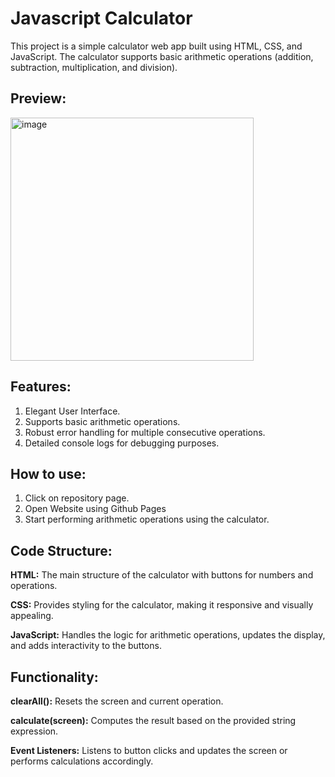 # Javascript Calculator
This project is a simple calculator web app built using HTML, CSS, and JavaScript. The calculator supports basic arithmetic operations (addition, subtraction, multiplication, and division).

## Preview:
<img width="389" alt="image" src="https://github.com/fmachta/js_calculator/assets/91919641/d3cabe22-2615-4274-8bdd-7afde79efeda">



## Features:
1. Elegant User Interface.
2. Supports basic arithmetic operations.
3. Robust error handling for multiple consecutive operations.
4. Detailed console logs for debugging purposes.


## How to use:
1. Click on repository page.
2. Open Website using Github Pages
3. Start performing arithmetic operations using the calculator.

   
## Code Structure:
**HTML:** The main structure of the calculator with buttons for numbers and operations.

**CSS:** Provides styling for the calculator, making it responsive and visually appealing.

**JavaScript:** Handles the logic for arithmetic operations, updates the display, and adds interactivity to the buttons.


## Functionality:
**clearAll():** Resets the screen and current operation.

**calculate(screen):** Computes the result based on the provided string expression.

**Event Listeners:** Listens to button clicks and updates the screen or performs calculations accordingly.


